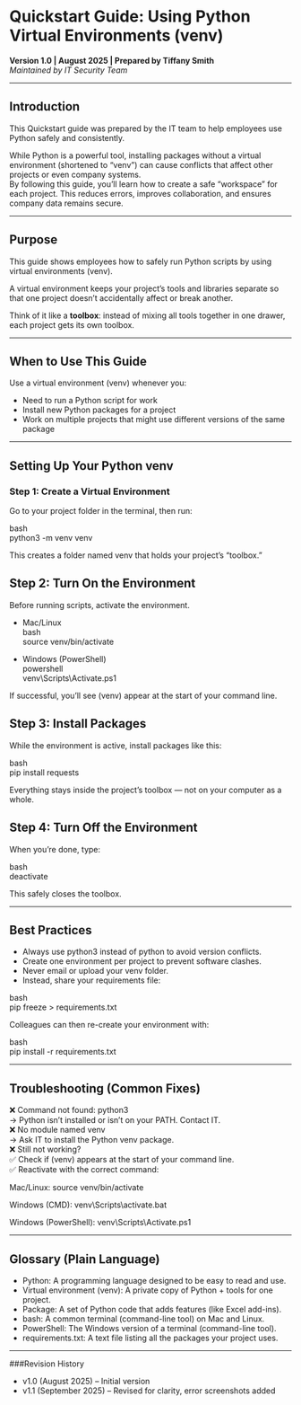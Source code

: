 # Quickstart Guide: Using Python Virtual Environments (venv)
**Version 1.0 | August 2025 | Prepared by Tiffany Smith**  
*Maintained by IT Security Team*

---

## Introduction
This Quickstart guide was prepared by the IT team to help employees use Python safely and consistently.  

While Python is a powerful tool, installing packages without a virtual environment (shortened to “venv”) can cause conflicts that affect other projects or even company systems.  
By following this guide, you’ll learn how to create a safe “workspace” for each project. This reduces errors, improves collaboration, and ensures company data remains secure.

---

## Purpose
This guide shows employees how to safely run Python scripts by using virtual environments (venv).  

A virtual environment keeps your project’s tools and libraries separate so that one project doesn’t accidentally affect or break another.  

Think of it like a **toolbox**: instead of mixing all tools together in one drawer, each project gets its own toolbox.

---

## When to Use This Guide
Use a virtual environment (venv) whenever you:
- Need to run a Python script for work  
- Install new Python packages for a project  
- Work on multiple projects that might use different versions of the same package  

---

## Setting Up Your Python venv

### Step 1: Create a Virtual Environment
Go to your project folder in the terminal, then run:

bash  
python3 -m venv venv

This creates a folder named venv that holds your project’s “toolbox.”

## Step 2: Turn On the Environment
Before running scripts, activate the environment.

- Mac/Linux  
bash  
source venv/bin/activate

- Windows (PowerShell)  
powershell  
venv\Scripts\Activate.ps1

If successful, you’ll see (venv) appear at the start of your command line.

## Step 3: Install Packages
While the environment is active, install packages like this:

bash  
pip install requests

Everything stays inside the project’s toolbox — not on your computer as a whole.

## Step 4: Turn Off the Environment
When you’re done, type:

bash  
deactivate

This safely closes the toolbox.

---

## Best Practices
- Always use python3 instead of python to avoid version conflicts.
- Create one environment per project to prevent software clashes.
- Never email or upload your venv folder.
- Instead, share your requirements file:

bash  
pip freeze > requirements.txt

Colleagues can then re-create your environment with:

bash  
pip install -r requirements.txt

---

## Troubleshooting (Common Fixes)
❌ Command not found: python3  
→ Python isn’t installed or isn’t on your PATH. Contact IT.  
❌ No module named venv  
→ Ask IT to install the Python venv package.  
❌ Still not working?  
✅ Check if (venv) appears at the start of your command line.  
✅ Reactivate with the correct command:

Mac/Linux: source venv/bin/activate

Windows (CMD): venv\Scripts\activate.bat

Windows (PowerShell): venv\Scripts\Activate.ps1

---

## Glossary (Plain Language)
- Python: A programming language designed to be easy to read and use.
- Virtual environment (venv): A private copy of Python + tools for one project.
- Package: A set of Python code that adds features (like Excel add-ins).
- bash: A common terminal (command-line tool) on Mac and Linux.
- PowerShell: The Windows version of a terminal (command-line tool).
- requirements.txt: A text file listing all the packages your project uses.

---

###Revision History
- v1.0 (August 2025) – Initial version
- v1.1 (September 2025) – Revised for clarity, error screenshots added
